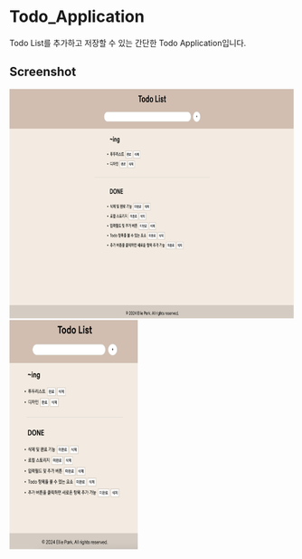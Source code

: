 # Todo_Application

Todo List를 추가하고 저장할 수 있는 간단한 Todo Application입니다.

## Screenshot

<img src="images/screenshot1.png" width="720" height="405"/>
<img src="images/screenshot2.png" width="227" height="405"/>
